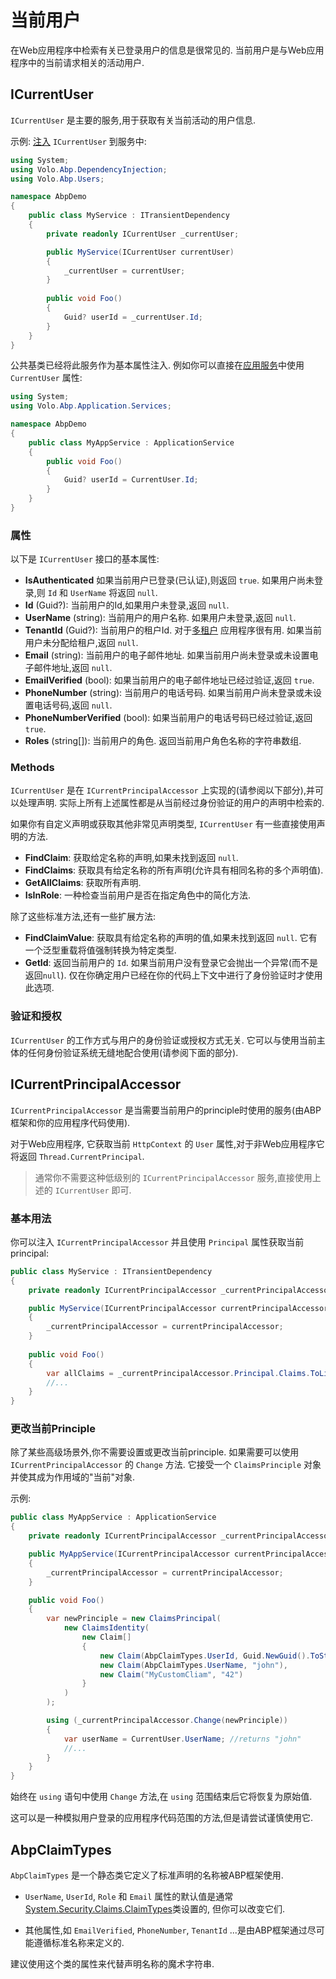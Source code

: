 # 当前用户

在Web应用程序中检索有关已登录用户的信息是很常见的. 当前用户是与Web应用程序中的当前请求相关的活动用户.

## ICurrentUser

`ICurrentUser` 是主要的服务,用于获取有关当前活动的用户信息.

示例: [注入](Dependency-Injection.md) `ICurrentUser` 到服务中:

````csharp
using System;
using Volo.Abp.DependencyInjection;
using Volo.Abp.Users;

namespace AbpDemo
{
    public class MyService : ITransientDependency
    {
        private readonly ICurrentUser _currentUser;

        public MyService(ICurrentUser currentUser)
        {
            _currentUser = currentUser;
        }
        
        public void Foo()
        {
            Guid? userId = _currentUser.Id;
        }
    }
}
````

公共基类已经将此服务作为基本属性注入. 例如你可以直接在[应用服务](Application-Services.md)中使用 `CurrentUser` 属性:

````csharp
using System;
using Volo.Abp.Application.Services;

namespace AbpDemo
{
    public class MyAppService : ApplicationService
    {
        public void Foo()
        {
            Guid? userId = CurrentUser.Id;
        }
    }
}
````

### 属性

以下是 `ICurrentUser` 接口的基本属性:

* **IsAuthenticated** 如果当前用户已登录(已认证),则返回 `true`. 如果用户尚未登录,则 `Id` 和 `UserName` 将返回 `null`.
* **Id** (Guid?): 当前用户的Id,如果用户未登录,返回 `null`.
* **UserName** (string): 当前用户的用户名称. 如果用户未登录,返回 `null`.
* **TenantId** (Guid?): 当前用户的租户Id. 对于[多租户](Multi-Tenancy.md) 应用程序很有用. 如果当前用户未分配给租户,返回 `null`.
* **Email** (string): 当前用户的电子邮件地址. 如果当前用户尚未登录或未设置电子邮件地址,返回 `null`.
* **EmailVerified** (bool): 如果当前用户的电子邮件地址已经过验证,返回 `true`.
* **PhoneNumber** (string): 当前用户的电话号码. 如果当前用户尚未登录或未设置电话号码,返回 `null`.
* **PhoneNumberVerified** (bool): 如果当前用户的电话号码已经过验证,返回 `true`.
* **Roles** (string[]): 当前用户的角色. 返回当前用户角色名称的字符串数组.

### Methods

`ICurrentUser` 是在 `ICurrentPrincipalAccessor` 上实现的(请参阅以下部分),并可以处理声明. 实际上所有上述属性都是从当前经过身份验证的用户的声明中检索的.

如果你有自定义声明或获取其他非常见声明类型, `ICurrentUser` 有一些直接使用声明的方法.

* **FindClaim**: 获取给定名称的声明,如果未找到返回 `null`.
* **FindClaims**: 获取具有给定名称的所有声明(允许具有相同名称的多个声明值).
* **GetAllClaims**: 获取所有声明.
* **IsInRole**: 一种检查当前用户是否在指定角色中的简化方法.

除了这些标准方法,还有一些扩展方法:

* **FindClaimValue**: 获取具有给定名称的声明的值,如果未找到返回 `null`. 它有一个泛型重载将值强制转换为特定类型.
* **GetId**: 返回当前用户的 `Id`. 如果当前用户没有登录它会抛出一个异常(而不是返回`null`). 仅在你确定用户已经在你的代码上下文中进行了身份验证时才使用此选项.

### 验证和授权

`ICurrentUser` 的工作方式与用户的身份验证或授权方式无关. 它可以与使用当前主体的任何身份验证系统无缝地配合使用(请参阅下面的部分).

## ICurrentPrincipalAccessor

`ICurrentPrincipalAccessor` 是当需要当前用户的principle时使用的服务(由ABP框架和你的应用程序代码使用).

对于Web应用程序, 它获取当前 `HttpContext` 的 `User` 属性,对于非Web应用程序它将返回 `Thread.CurrentPrincipal`.

> 通常你不需要这种低级别的 `ICurrentPrincipalAccessor` 服务,直接使用上述的 `ICurrentUser` 即可.

### 基本用法

你可以注入 `ICurrentPrincipalAccessor` 并且使用 `Principal` 属性获取当前principal:

````csharp
public class MyService : ITransientDependency
{
    private readonly ICurrentPrincipalAccessor _currentPrincipalAccessor;

    public MyService(ICurrentPrincipalAccessor currentPrincipalAccessor)
    {
        _currentPrincipalAccessor = currentPrincipalAccessor;
    }
    
    public void Foo()
    {
        var allClaims = _currentPrincipalAccessor.Principal.Claims.ToList();
        //...
    }
}
````

### 更改当前Principle

除了某些高级场景外,你不需要设置或更改当前principle. 如果需要可以使用 `ICurrentPrincipalAccessor` 的 `Change` 方法. 它接受一个 `ClaimsPrinciple` 对象并使其成为作用域的"当前"对象.

示例:

````csharp
public class MyAppService : ApplicationService
{
    private readonly ICurrentPrincipalAccessor _currentPrincipalAccessor;

    public MyAppService(ICurrentPrincipalAccessor currentPrincipalAccessor)
    {
        _currentPrincipalAccessor = currentPrincipalAccessor;
    }

    public void Foo()
    {
        var newPrinciple = new ClaimsPrincipal(
            new ClaimsIdentity(
                new Claim[]
                {
                    new Claim(AbpClaimTypes.UserId, Guid.NewGuid().ToString()),
                    new Claim(AbpClaimTypes.UserName, "john"),
                    new Claim("MyCustomCliam", "42")
                }
            )
        );

        using (_currentPrincipalAccessor.Change(newPrinciple))
        {
            var userName = CurrentUser.UserName; //returns "john"
            //...
        }
    }
}
````

始终在 `using` 语句中使用 `Change` 方法,在 `using` 范围结束后它将恢复为原始值.

这可以是一种模拟用户登录的应用程序代码范围的方法,但是请尝试谨慎使用它.

## AbpClaimTypes

`AbpClaimTypes` 是一个静态类它定义了标准声明的名称被ABP框架使用.

* `UserName`, `UserId`, `Role` 和 `Email` 属性的默认值是通常[System.Security.Claims.ClaimTypes](https://docs.microsoft.com/en-us/dotnet/api/system.security.claims.claimtypes)类设置的, 但你可以改变它们.

* 其他属性,如 `EmailVerified`, `PhoneNumber`, `TenantId` ...是由ABP框架通过尽可能遵循标准名称来定义的.

建议使用这个类的属性来代替声明名称的魔术字符串.